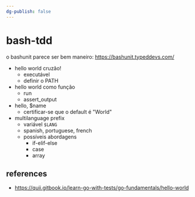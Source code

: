 ```yaml
---
dg-publish: false
---
```

# bash-tdd

o bashunit parece ser bem maneiro: <https://bashunit.typeddevs.com/>


- hello world cruzão!
    - executável
    - definir o PATH
- hello world como função
    - run
    - assert_output
- hello, $name
    - certificar-se que o default é "World"
- multilanguage prefix
    - variável `$LANG`
    - spanish, portuguese, french
    - possíveis abordagens
        - if-elif-else
        - case
        - array


## references

- <https://quii.gitbook.io/learn-go-with-tests/go-fundamentals/hello-world>
